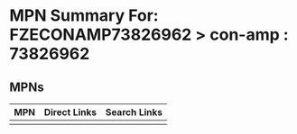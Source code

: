 



# MPN Summary For: FZECONAMP73826962 > con-amp : 73826962

## MPNs
  

|MPN|Direct Links|Search Links|
| :--- | :--- | :--- |
||||
